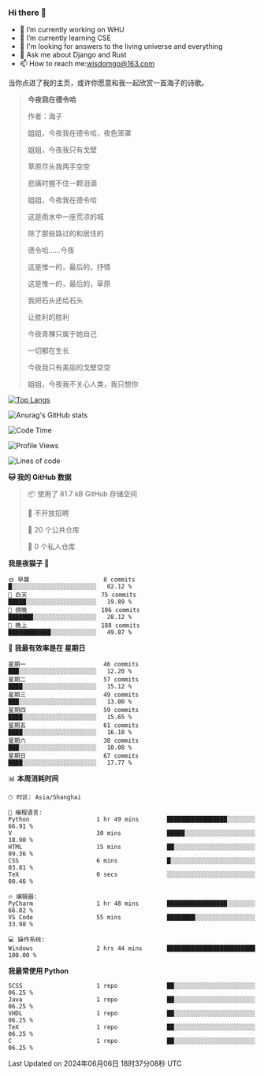 ### Hi there 👋



- 🔭 I’m currently working on WHU
- 🌱 I’m currently learning CSE
- 🤔 I'm looking for answers to the living universe and everything
- 💬 Ask me about Django and Rust
- 📫 How to reach me:wisdomgo@163.com

当你点进了我的主页，或许你愿意和我一起欣赏一首海子的诗歌。

>**今夜我在德令哈**
>
>作者：海子
>
>姐姐，今夜我在德令哈，夜色笼罩
>
>姐姐，今夜我只有戈壁
>
>草原尽头我两手空空
>
>悲痛时握不住一颗泪滴
>
>姐姐，今夜我在德令哈
>
>这是雨水中一座荒凉的城
>
>除了那些路过的和居住的
>
>德令哈......今夜
>
>这是惟一的，最后的，抒情
>
>这是惟一的，最后的，草原
>
>我把石头还给石头
>
>让胜利的胜利
>
>今夜青稞只属于她自己
>
>一切都在生长
>
>今夜我只有美丽的戈壁空空
>
>姐姐，今夜我不关心人类，我只想你



[![Top Langs](https://github-readme-stats.vercel.app/api/top-langs/?username=wisdomgo&theme=onedark)](https://github.com/anuraghazra/github-readme-stats)

![Anurag's GitHub stats](https://github-readme-stats.vercel.app/api?username=wisdomgo&hide=contribs,stars&theme=synthwave)

<!--START_SECTION:waka-->
![Code Time](http://img.shields.io/badge/Code%20Time-203%20hrs%2046%20mins-blue)

![Profile Views](http://img.shields.io/badge/%E4%B8%AA%E4%BA%BA%E8%B5%84%E6%96%99%E8%A7%82%E7%9C%8B%E6%AC%A1%E6%95%B0-12-blue)

![Lines of code](https://img.shields.io/badge/%E4%BB%8E%E3%80%8CHello%20World%E3%80%8D%E8%B5%B7%E6%88%91%E5%B7%B2%E7%BB%8F%E5%86%99%E4%BA%86-634.9%20thousand%20%E8%A1%8C%E4%BB%A3%E7%A0%81-blue)

**🐱 我的 GitHub 数据** 

> 📦  使用了 81.7 kB GitHub 存储空间 
 > 
> 🚫 不开放招聘
 > 
> 📜 20 个公共仓库 
 > 
> 🔑 0 个私人仓库 
 > 
**我是夜猫子 🦉** 

```text
🌞 早晨                     8 commits           █░░░░░░░░░░░░░░░░░░░░░░░░   02.12 % 
🌆 白天                     75 commits          █████░░░░░░░░░░░░░░░░░░░░   19.89 % 
🌃 傍晚                     106 commits         ███████░░░░░░░░░░░░░░░░░░   28.12 % 
🌙 晚上                     188 commits         ████████████░░░░░░░░░░░░░   49.87 % 
```
📅 **我最有效率是在 星期日** 

```text
星期一                      46 commits          ███░░░░░░░░░░░░░░░░░░░░░░   12.20 % 
星期二                      57 commits          ████░░░░░░░░░░░░░░░░░░░░░   15.12 % 
星期三                      49 commits          ███░░░░░░░░░░░░░░░░░░░░░░   13.00 % 
星期四                      59 commits          ████░░░░░░░░░░░░░░░░░░░░░   15.65 % 
星期五                      61 commits          ████░░░░░░░░░░░░░░░░░░░░░   16.18 % 
星期六                      38 commits          ███░░░░░░░░░░░░░░░░░░░░░░   10.08 % 
星期日                      67 commits          ████░░░░░░░░░░░░░░░░░░░░░   17.77 % 
```


📊 **本周消耗时间** 

```text
🕑︎ 时区: Asia/Shanghai

💬 编程语言: 
Python                   1 hr 49 mins        █████████████████░░░░░░░░   66.91 % 
V                        30 mins             █████░░░░░░░░░░░░░░░░░░░░   18.90 % 
HTML                     15 mins             ██░░░░░░░░░░░░░░░░░░░░░░░   09.36 % 
CSS                      6 mins              █░░░░░░░░░░░░░░░░░░░░░░░░   03.81 % 
TeX                      0 secs              ░░░░░░░░░░░░░░░░░░░░░░░░░   00.46 % 

🔥 编辑器: 
PyCharm                  1 hr 48 mins        █████████████████░░░░░░░░   66.02 % 
VS Code                  55 mins             ████████░░░░░░░░░░░░░░░░░   33.98 % 

💻 操作系统: 
Windows                  2 hrs 44 mins       █████████████████████████   100.00 % 
```

**我最常使用 Python** 

```text
SCSS                     1 repo              ██░░░░░░░░░░░░░░░░░░░░░░░   06.25 % 
Java                     1 repo              ██░░░░░░░░░░░░░░░░░░░░░░░   06.25 % 
VHDL                     1 repo              ██░░░░░░░░░░░░░░░░░░░░░░░   06.25 % 
TeX                      1 repo              ██░░░░░░░░░░░░░░░░░░░░░░░   06.25 % 
C                        1 repo              ██░░░░░░░░░░░░░░░░░░░░░░░   06.25 % 
```




 Last Updated on 2024年06月06日 18时37分08秒 UTC
<!--END_SECTION:waka-->
